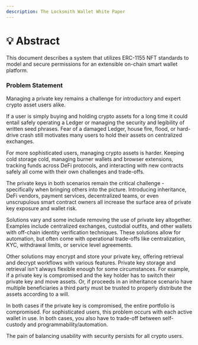 ```yaml
---
description: The Locksmith Wallet White Paper
---
```


# 💡 Abstract

This document describes a system that utilizes ERC-1155 NFT standards to model and secure permissions for an extensible on-chain smart wallet platform.

### Problem Statement

Managing a private key remains a challenge for introductory and expert crypto asset users alike.&#x20;

If a user is simply buying and holding crypto assets for a long time it could entail safely operating a Ledger or managing the security and legibility of written seed phrases. Fear of a damaged Ledger, house fire, flood, or hard-drive crash still motivates many users to hold their assets on centralized exchanges.

For more sophisticated users, managing crypto assets is harder. Keeping cold storage cold,  managing burner wallets and browser extensions, tracking funds across DeFi protocols, and interacting with new contracts safely all come with their own challenges and trade-offs.

The private keys in both scenarios remain the critical challenge - specifically when bringing others into the picture. Introducing inheritance, DeFi vendors, payment services, decentralized teams, or even unscrupulous smart contract owners all increase the surface area of private key exposure and wallet risk.

Solutions vary and some include removing the use of private key altogether. Examples include centralized exchanges, custodial outfits, and other wallets with off-chain identity verification techniques. These solutions allow for automation, but often come with operational trade-offs like centralization, KYC, withdrawal limits, or service level agreements.&#x20;

Other solutions may encrypt and store your private key, offering retrieval and decrypt workflows with various features. Private key storage and retrieval isn't always flexible enough for some circumstances. For example, if a private key is compromised and the key holder has to switch their private key and move assets. Or, if proceeds in an inheritance scenario have multiple beneficiaries a third party must be trusted to properly distribute the assets according to a will.

In both cases if the private key is compromised, the entire portfolio is compromised. For sophisticated users, this problem occurs with each active wallet in use. In both cases, you also have to trade-off between self-custody and programmability/automation.

The pain of balancing usability with security persists for all crypto users.&#x20;
